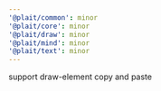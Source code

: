 ```yaml
---
'@plait/common': minor
'@plait/core': minor
'@plait/draw': minor
'@plait/mind': minor
'@plait/text': minor
---
```


support draw-element copy and paste
